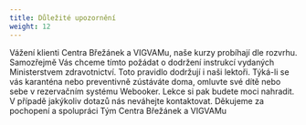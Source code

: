 ```yaml
---
title: Důležité upozornění
weight: 12
---
```

Vážení klienti Centra Břežánek a VIGVAMu,  naše kurzy probíhají dle rozvrhu. 
Samozřejmě Vás chceme tímto požádat o dodržení instrukcí vydaných Ministerstvem zdravotnictví.  Toto pravidlo dodržují i naši lektoři.
Týká-li se vás karanténa nebo preventivně zústáváte doma, omluvte své dítě nebo sebe v rezervačním systému Webooker. Lekce si pak budete moci nahradit. 
V případě jakýkoliv dotazů nás neváhejte kontaktovat.
Děkujeme za pochopení a spolupráci
Tým Centra Břežánek a VIGVAMu